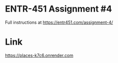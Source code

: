 # ENTR-451 Assignment #4

Full instructions at https://entr451.com/assignment-4/


# **Link** 
https://places-k7c6.onrender.com



